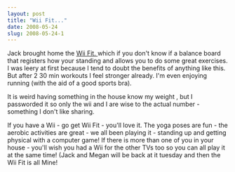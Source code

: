 ```yaml
---
layout: post
title: "Wii Fit..."
date: 2008-05-24
slug: 2008-05-24-1
---
```


Jack brought home the [ Wii Fit.  ](http://www.freep.com/apps/pbcs.dll/article?AID=/20080524/FEATURES08/805240386/1033) which if you don&apos;t know if a balance board that registers how your standing and allows you to do some great exercises.  I was leery at first because I tend to doubt the benefits of anything like this.  But after 2 30 min workouts I feel stronger already.  I&apos;m even enjoying running (with the aid of a good sports bra).

It is weird having something in the house know my weight , but I passworded it so only the wii and I are wise to the actual number - something I don&apos;t like sharing.

If you have a Wii - go get Wii Fit  - you&apos;ll love it.  The yoga poses are fun - the aerobic activities are great - we all been playing it  - standing up and getting physical with a computer game!  If there is more than one of you in your house - you&apos;ll wish you had a Wii for the other TVs too so you can all play it at the same time!  (Jack and Megan will be back at it tuesday and then the Wii Fit is all Mine!
